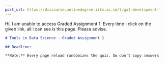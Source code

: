 ```yaml
---
post_url: https://discourse.onlinedegree.iitm.ac.in/t/ga1-development-tools-discussion-thread-tds-jan-2025/161083/7
---
```

Hi, I am unable to access Graded Assignment 1. Every time I click on the given link, all I can see is this page. Please advise.  

```markdown
# Tools in Data Science - Graded Assignment 1 

## Deadline:

**Note:** Every page reload randomizes the quiz. So don't copy answers from previous attempts. You can submit multiple times.
```